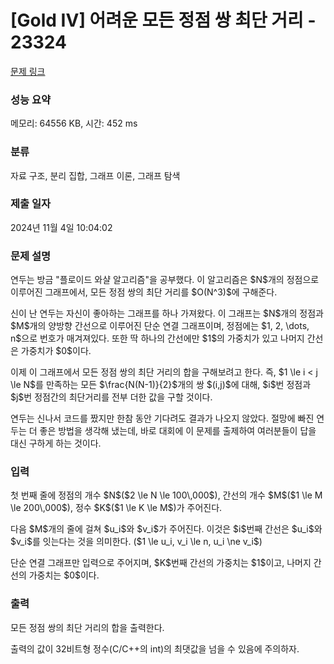 # [Gold IV] 어려운 모든 정점 쌍 최단 거리 - 23324 

[문제 링크](https://www.acmicpc.net/problem/23324) 

### 성능 요약

메모리: 64556 KB, 시간: 452 ms

### 분류

자료 구조, 분리 집합, 그래프 이론, 그래프 탐색

### 제출 일자

2024년 11월 4일 10:04:02

### 문제 설명

<p>연두는 방금 "플로이드 와샬 알고리즘"을 공부했다. 이 알고리즘은 $N$개의 정점으로 이루어진 그래프에서, 모든 정점 쌍의 최단 거리를 $O(N^3)$에 구해준다. </p>

<p>신이 난 연두는 자신이 좋아하는 그래프를 하나 가져왔다. 이 그래프는 $N$개의 정점과 $M$개의 양방향 간선으로 이루어진 단순 연결 그래프이며, 정점에는 $1, 2, \dots, n$으로 번호가 매겨져있다. 또한 딱 하나의 간선에만 $1$의 가중치가 있고 나머지 간선은 가중치가 $0$이다.</p>

<p>이제 이 그래프에서 모든 정점 쌍의 최단 거리의 합을 구해보려고 한다. 즉, $1 \le i < j \le N$를 만족하는 모든 $\frac{N(N-1)}{2}$개의 쌍 $(i,j)$에 대해, $i$번 정점과 $j$번 정점간의 최단거리를 전부 더한 값을 구할 것이다.</p>

<p>연두는 신나서 코드를 짰지만 한참 동안 기다려도 결과가 나오지 않았다. 절망에 빠진 연두는 더 좋은 방법을 생각해 냈는데, 바로 대회에 이 문제를 출제하여 여러분들이 답을 대신 구하게 하는 것이다.</p>

### 입력 

 <p>첫 번째 줄에 정점의 개수 $N$($2 \le N \le 100\,000$), 간선의 개수 $M$($1 \le M \le 200\,000$), 정수 $K$($1 \le K \le M$)가 주어진다.</p>

<p>다음 $M$개의 줄에 걸쳐 $u_i$와 $v_i$가 주어진다. 이것은 $i$번째 간선은 $u_i$와 $v_i$를 잇는다는 것을 의미한다. ($1 \le u_i, v_i \le n, u_i \ne v_i$)</p>

<p>단순 연결 그래프만 입력으로 주어지며, $K$번째 간선의 가중치는 $1$이고, 나머지 간선의 가중치는 $0$이다.</p>

### 출력 

 <p>모든 정점 쌍의 최단 거리의 합을 출력한다.</p>

<p>출력의 값이 32비트형 정수(C/C++의 int)의 최댓값을 넘을 수 있음에 주의하자.</p>

